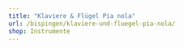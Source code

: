 ```yaml
---
title: "Klaviere & Flügel Pia nola"
url: /bispingen/klaviere-und-fluegel-pia-nola/
shop: Instrumente
---
```

